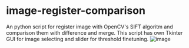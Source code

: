 # image-register-comparison
An python script for register image with OpenCV's SIFT algoritm and comparison them with difference and merge.
This script has own Tkinter GUI for image selecting and slider for threshold finetuning.
![image](https://user-images.githubusercontent.com/74631008/232808217-f4fa2c01-160f-4a92-b6c7-328dfe555bf6.png)
